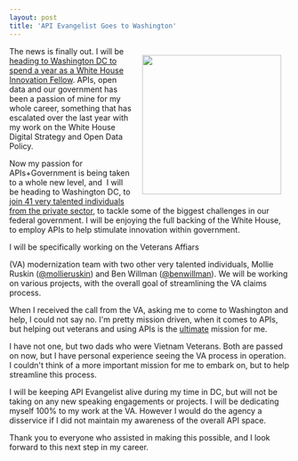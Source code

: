 ```yaml
---
layout: post
title: 'API Evangelist Goes to Washington'
---
```

<p><img style="padding: 15px;" src="http://tech.co/wp-content/uploads/2012/08/PresidentialInnovationFellows.jpg" alt="" width="250" align="right" /></p>
<p>The news is finally out.  I will be <a href="http://www.whitehouse.gov/blog/2013/06/24/new-round-innovators-joins-us-government-tackle-big-challenges">heading to Washington DC to spend a year as a White House Innovation Fellow</a>. APIs, open data and our government has been a passion of mine for my whole career, something that has escalated over the last year with my work on the White House Digital Strategy and Open Data Policy.</p>
<p>Now my passion for APIs+Government is being taken to a whole new level, and &nbsp;I will be heading to Washington DC, to<a href="http://www.whitehouse.gov/innovationfellows/round-2-fellows"> join 41 very talented individuals from the private sector</a>, to tackle some of the biggest challenges in our federal government.  I will be enjoying the full backing of the White House, to employ APIs to help stimulate innovation within government.</p>
<p>I will be specifically working on the Veterans Affiars</p>
<p>(VA) modernization team with two other very talented individuals, Mollie Ruskin (<a href="https://twitter.com/mollieruskin">@mollieruskin</a>) and Ben Willman (<a href="https://twitter.com/benwillman">@benwillman</a>).  We will be working on various projects, with the overall goal of streamlining the VA claims process.</p>
<p>When I received the call from the VA, asking me to come to Washington and help, I could not say no.  I'm pretty mission driven, when it comes to APIs, but helping out veterans and using APIs is the <span style="text-decoration: underline;">ultimate</span> mission for me.</p>
<p>I have not one, but two dads who were Vietnam Veterans.  Both are passed on now, but I have personal experience seeing the VA process in operation.  I couldn't think of a more important mission for me to embark on, but to help streamline this process.</p>
<p>I will be keeping API Evangelist alive during my time in DC, but will not be taking on any new speaking engagements or projects. I will be dedicating myself 100% to my work at the VA.  However I would do the agency a disservice if I did not maintain my awareness of the overall API space.</p>
<p>Thank you to everyone who assisted in making this possible, and I look forward to this next step in my career.</p>